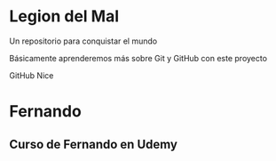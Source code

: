 # Legion del Mal
Un repositorio para conquistar el mundo

Básicamente aprenderemos más sobre Git y GitHub con este proyecto

GitHub Nice

# Fernando


## Curso de Fernando en Udemy
